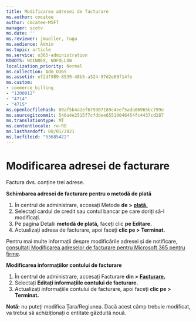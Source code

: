 ```yaml
---
title: Modificarea adresei de facturare
ms.author: cmcatee
author: cmcatee-MSFT
manager: scotv
ms.date: ''
ms.reviewer: jmueller, tugu
ms.audience: Admin
ms.topic: article
ms.service: o365-administration
ROBOTS: NOINDEX, NOFOLLOW
localization_priority: Normal
ms.collection: Adm_O365
ms.assetid: ef2df989-8539-48b5-a324-97d2e09f14fe
ms.custom:
- commerce_billing
- "1200012"
- "4714"
- "4715"
ms.openlocfilehash: 88af5b4a2ef679307189c4eef5ada86965bc799e
ms.sourcegitcommit: 540a4e2515f7cfddee65519046454fc4437cd287
ms.translationtype: MT
ms.contentlocale: ro-RO
ms.lasthandoff: 08/01/2021
ms.locfileid: "53685422"
---
```

# <a name="change-your-billing-address"></a>Modificarea adresei de facturare

Factura dvs. conține trei adrese.

**Schimbarea adresei de facturare pentru o metodă de plată**

1. În centrul de administrare, accesați Metode **de > [plată.](https://go.microsoft.com/fwlink/p/?linkid=2018806)**
2. Selectați cardul de credit sau contul bancar pe care doriți să-l modificați.
3. Pe pagina Detalii **metodă de plată,** faceți clic **pe Editare.**
4. Actualizați adresa de facturare, apoi faceți **clic pe > Terminat.**

Pentru mai multe informații despre modificările adresei și de notificare, [consultați Modificarea adreselor de facturare pentru Microsoft 365 pentru firme](/microsoft-365/commerce/billing-and-payments/change-your-billing-addresses).

**Modificarea informațiilor contului de facturare**

1. În centrul de administrare, accesați Facturare **din > [Facturare.](https://admin.microsoft.com/Adminportal/Home?source=applauncher#/BillingAccounts/billing-accounts)**
2. Selectați **Editați informațiile contului de facturare.**
3. Actualizați informațiile contului de facturare, apoi faceți **clic pe > Terminat.**

**Notă:** nu puteți modifica Țara/Regiunea. Dacă acest câmp trebuie modificat, va trebui să achiziționați o entitate găzduită nouă.
